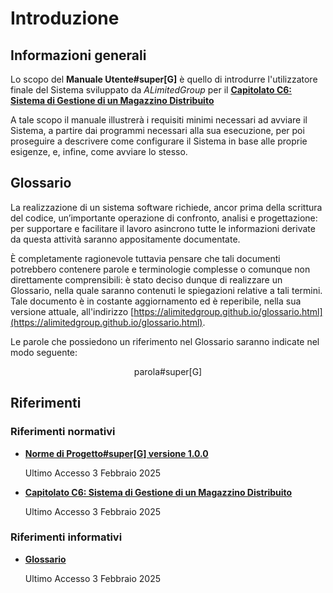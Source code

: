 # Introduzione <introduzione>

## Informazioni generali

Lo scopo del **Manuale Utente#super[G]** è quello di introdurre l'utilizzatore finale del Sistema sviluppato da _ALimitedGroup_ per il **[Capitolato C6: Sistema di Gestione di un Magazzino Distribuito](https://www.math.unipd.it/~tullio/IS-1/2024/Progetto/C6.pdf)**

A tale scopo il manuale illustrerà i requisiti minimi necessari ad avviare il Sistema, a partire dai programmi necessari alla sua esecuzione, per poi proseguire a descrivere come configurare il Sistema in base alle proprie esigenze, e, infine, come avviare lo stesso.

## Glossario

La realizzazione di un sistema software richiede, ancor prima della scrittura del codice, un’importante operazione di confronto, analisi e progettazione: per supportare e facilitare il lavoro asincrono tutte le informazioni derivate da questa attività saranno appositamente documentate.

È completamente ragionevole tuttavia pensare che tali documenti potrebbero contenere parole e terminologie complesse o comunque non direttamente comprensibili: è stato deciso dunque di realizzare un Glossario, nella quale saranno contenuti le spiegazioni relative a tali termini. Tale documento è in costante aggiornamento ed è reperibile, nella sua versione attuale, all'indirizzo [https://alimitedgroup.github.io/glossario.html](https://alimitedgroup.github.io/glossario.html).

<!--raw-typst
Le parole che possiedono un riferimento nel Glossario saranno indicate nel modo che segue: #align(center)[*parola#super[G]*]
-->
<!--typst-begin-exclude-->
Le parole che possiedono un riferimento nel Glossario saranno indicate nel modo seguente:
<p align="center">parola#super[G]</p>
<!--typst-end-exclude-->

## Riferimenti

### Riferimenti normativi

<!--typst-begin-exclude-->
- [**Norme di Progetto#super[G] versione 1.0.0**](https://alimitedgroup.github.io/NP%20v1.0.0.pdf)

    Ultimo Accesso 3 Febbraio 2025

- [**Capitolato C6: Sistema di Gestione di un Magazzino Distribuito**](https://www.math.unipd.it/~tullio/IS-1/2024/Progetto/C6.pdf)

    Ultimo Accesso 3 Febbraio 2025
<!--typst-end-exclude-->

<!--raw-typst
- *Norme di Progetto#super[G] versione 1.0.0*

    https://alimitedgroup.github.io/NP%20v1.0.0.pdf

    *Ultimo Accesso 3 Febbraio 2025*

- *Capitolato C6: Sistema di Gestione di un Magazzino Distribuito*

    https://www.math.unipd.it/~tullio/IS-1/2024/Progetto/C6.pdf

    *Ultimo Accesso 3 Febbraio 2025*
-->

### Riferimenti informativi

<!--raw-typst
- *Glossario*

    https://alimitedgroup.github.io/Gloss%D0%B0rio.pdf

    *Ultimo Accesso 3 Febbraio 2025*
-->

<!--typst-begin-exclude-->
- [**Glossario**](https://alimitedgroup.github.io/Gloss%D0%B0rio.pdf)

    Ultimo Accesso 3 Febbraio 2025
<!--typst-end-exclude-->

<!--raw-typst
#pagebreak()
-->
